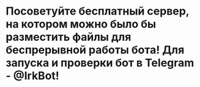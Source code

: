 # Посоветуйте бесплатный сервер, на котором можно было бы разместить файлы для беспрерывной работы бота! Для запуска и проверки бот в Telegram - @IrkBot!
